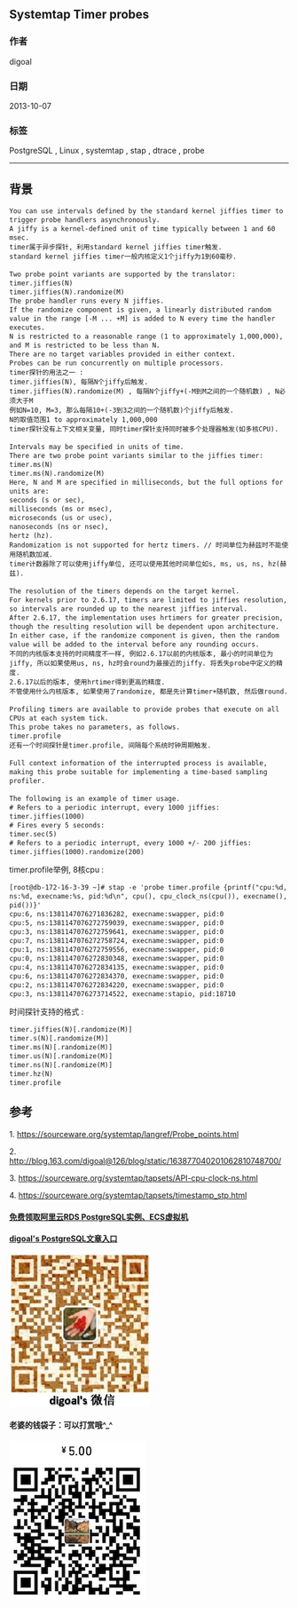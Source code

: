 ## Systemtap Timer probes  
                   
### 作者               
digoal                 
             
### 日期                                
2013-10-07             
              
### 标签             
PostgreSQL , Linux , systemtap , stap , dtrace , probe              
                                               
----                       
                                                           
## 背景          
```  
You can use intervals defined by the standard kernel jiffies timer to trigger probe handlers asynchronously.  
A jiffy is a kernel-defined unit of time typically between 1 and 60 msec.   
timer属于异步探针, 利用standard kernel jiffies timer触发.  
standard kernel jiffies timer一般内核定义1个jiffy为1到60毫秒.  
  
Two probe point variants are supported by the translator:  
timer.jiffies(N)  
timer.jiffies(N).randomize(M)  
The probe handler runs every N jiffies.   
If the randomize component is given, a linearly distributed random value in the range [-M ... +M] is added to N every time the handler executes.   
N is restricted to a reasonable range (1 to approximately 1,000,000), and M is restricted to be less than N.   
There are no target variables provided in either context.   
Probes can be run concurrently on multiple processors.  
timer探针的用法之一 :   
timer.jiffies(N), 每隔N个jiffy后触发.  
timer.jiffies(N).randomize(M) , 每隔N个jiffy+(-M到M之间的一个随机数) , N必须大于M  
例如N=10, M=3, 那么每隔10+(-3到3之间的一个随机数)个jiffy后触发.  
N的取值范围1 to approximately 1,000,000  
timer探针没有上下文相关变量, 同时timer探针支持同时被多个处理器触发(如多核CPU).  
  
Intervals may be specified in units of time.   
There are two probe point variants similar to the jiffies timer:  
timer.ms(N)  
timer.ms(N).randomize(M)  
Here, N and M are specified in milliseconds, but the full options for units are:  
seconds (s or sec),   
milliseconds (ms or msec),   
microseconds (us or usec),   
nanoseconds (ns or nsec),   
hertz (hz).   
Randomization is not supported for hertz timers. // 时间单位为赫兹时不能使用随机数加减.  
timer计数器除了可以使用jiffy单位, 还可以使用其他时间单位如s, ms, us, ns, hz(赫兹).  
  
The resolution of the timers depends on the target kernel.   
For kernels prior to 2.6.17, timers are limited to jiffies resolution, so intervals are rounded up to the nearest jiffies interval.   
After 2.6.17, the implementation uses hrtimers for greater precision, though the resulting resolution will be dependent upon architecture.   
In either case, if the randomize component is given, then the random value will be added to the interval before any rounding occurs.  
不同的内核版本支持的时间精度不一样, 例如2.6.17以前的内核版本, 最小的时间单位为jiffy, 所以如果使用us, ns, hz时会round为最接近的jiffy. 将丢失probe中定义的精度.  
2.6.17以后的版本, 使用hrtimer得到更高的精度.  
不管使用什么内核版本, 如果使用了randomize, 都是先计算timer+随机数, 然后做round.  
  
Profiling timers are available to provide probes that execute on all CPUs at each system tick.   
This probe takes no parameters, as follows.  
timer.profile  
还有一个时间探针是timer.profile, 间隔每个系统时钟周期触发.  
  
Full context information of the interrupted process is available, making this probe suitable for implementing a time-based sampling profiler.  
  
The following is an example of timer usage.  
# Refers to a periodic interrupt, every 1000 jiffies:  
timer.jiffies(1000)  
# Fires every 5 seconds:  
timer.sec(5)  
# Refers to a periodic interrupt, every 1000 +/- 200 jiffies:  
timer.jiffies(1000).randomize(200)  
```  
  
timer.profile举例, 8核cpu :   
  
```  
[root@db-172-16-3-39 ~]# stap -e 'probe timer.profile {printf("cpu:%d, ns:%d, execname:%s, pid:%d\n", cpu(), cpu_clock_ns(cpu()), execname(), pid())}'  
cpu:6, ns:1381147076271836282, execname:swapper, pid:0  
cpu:5, ns:1381147076272759039, execname:swapper, pid:0  
cpu:3, ns:1381147076272759641, execname:swapper, pid:0  
cpu:7, ns:1381147076272758724, execname:swapper, pid:0  
cpu:1, ns:1381147076272759556, execname:swapper, pid:0  
cpu:0, ns:1381147076272830348, execname:swapper, pid:0  
cpu:4, ns:1381147076272834135, execname:swapper, pid:0  
cpu:6, ns:1381147076272834370, execname:swapper, pid:0  
cpu:2, ns:1381147076272834220, execname:swapper, pid:0  
cpu:3, ns:1381147076273714522, execname:stapio, pid:18710  
```  
  
时间探针支持的格式 :   
  
```  
timer.jiffies(N)[.randomize(M)]  
timer.s(N)[.randomize(M)]  
timer.ms(N)[.randomize(M)]  
timer.us(N)[.randomize(M)]  
timer.ns(N)[.randomize(M)]  
timer.hz(N)  
timer.profile  
```  
  
## 参考  
1\. https://sourceware.org/systemtap/langref/Probe_points.html  
  
2\. http://blog.163.com/digoal@126/blog/static/163877040201062810748700/  
  
3\. https://sourceware.org/systemtap/tapsets/API-cpu-clock-ns.html  
  
4\. https://sourceware.org/systemtap/tapsets/timestamp_stp.html  
  
  
  
  
  
  
  
  
  
  
  
  
  
#### [免费领取阿里云RDS PostgreSQL实例、ECS虚拟机](https://free.aliyun.com/ "57258f76c37864c6e6d23383d05714ea")
  
  
#### [digoal's PostgreSQL文章入口](https://github.com/digoal/blog/blob/master/README.md "22709685feb7cab07d30f30387f0a9ae")
  
  
![digoal's weixin](../pic/digoal_weixin.jpg "f7ad92eeba24523fd47a6e1a0e691b59")
  
  
#### 老婆的钱袋子：可以打赏哦^_^  
![wife's weixin ds](../pic/wife_weixin_ds.jpg "acd5cce1a143ef1d6931b1956457bc9f")
  
